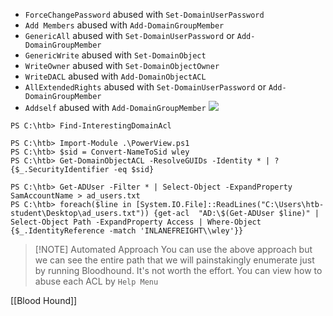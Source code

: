 - `ForceChangePassword` abused with `Set-DomainUserPassword`
- `Add Members` abused with `Add-DomainGroupMember`
- `GenericAll` abused with `Set-DomainUserPassword` or `Add-DomainGroupMember`
- `GenericWrite` abused with `Set-DomainObject`
- `WriteOwner` abused with `Set-DomainObjectOwner`
- `WriteDACL` abused with `Add-DomainObjectACL`
- `AllExtendedRights` abused with `Set-DomainUserPassword` or `Add-DomainGroupMember`
- `Addself` abused with `Add-DomainGroupMember`
![](https://academy.hackthebox.com/storage/modules/143/ACL_attacks_graphic.png)

```
PS C:\htb> Find-InterestingDomainAcl

PS C:\htb> Import-Module .\PowerView.ps1
PS C:\htb> $sid = Convert-NameToSid wley
PS C:\htb> Get-DomainObjectACL -ResolveGUIDs -Identity * | ? {$_.SecurityIdentifier -eq $sid} 
```

```powershell-session
PS C:\htb> Get-ADUser -Filter * | Select-Object -ExpandProperty SamAccountName > ad_users.txt
PS C:\htb> foreach($line in [System.IO.File]::ReadLines("C:\Users\htb-student\Desktop\ad_users.txt")) {get-acl  "AD:\$(Get-ADUser $line)" | Select-Object Path -ExpandProperty Access | Where-Object {$_.IdentityReference -match 'INLANEFREIGHT\\wley'}}
```

> [!NOTE] Automated Approach
> You can use the above approach but we can see the entire path that we will painstakingly enumerate just by running Bloodhound.
> It's not worth the effort. You can view how to abuse each ACL by `Help Menu`

[[Blood Hound]]